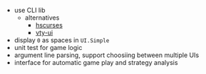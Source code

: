 * use CLI lib
  * alternatives
    * [hscurses](http://hackage.haskell.org/package/hscurses)
    * [vty-ui](http://hackage.haskell.org/package/vty-ui)
* display `0` as spaces in `UI.Simple`
* unit test for game logic
* argument line parsing, support choosiing between multiple UIs
* interface for automatic game play and strategy analysis
